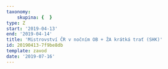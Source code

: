 ```yaml
---
taxonomy:
    skupina: {  }
type: Z
start: '2019-04-13'
end: '2019-04-14'
title: 'Mistrovství ČR v nočním OB + ŽA krátká trať (SHK)'
id: 20190413-7f9be8db
template: zavod
date: '2019-07-16'
---
```

